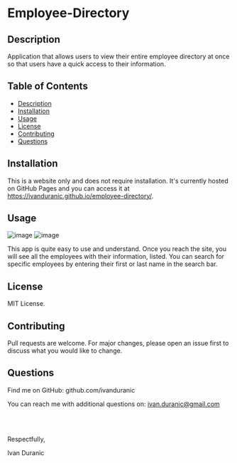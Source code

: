 # Employee-Directory

## Description

Application that allows users to view their entire employee directory at once so that users have a quick access to their information.

## Table of Contents

- [Description](#description)
- [Installation](#installation)
- [Usage](#usage)
- [License](#license)
- [Contributing](#contributing)
- [Questions](#questions)

## Installation

This is a website only and does not require installation. It's currently hosted on GitHub Pages and you can access it at https://ivanduranic.github.io/employee-directory/. 

## Usage

![image](https://user-images.githubusercontent.com/61889668/109403682-dc829780-792c-11eb-8565-3265335e8e2a.png)
![image](https://user-images.githubusercontent.com/61889668/109403692-f7eda280-792c-11eb-9c91-feed90b64875.png)

This app is quite easy to use and understand. Once you reach the site, you will see all the employees with their information, listed. You can search for specific employees by entering their first or last name in the search bar. 

## License

MIT License.

## Contributing

Pull requests are welcome. For major changes, please open an issue first to discuss what you would like to change.

## Questions

Find me on GitHub: github.com/ivanduranic

You can reach me with additional questions on: ivan.duranic@gmail.com

<br><br>

Respectfully,

Ivan Duranic
